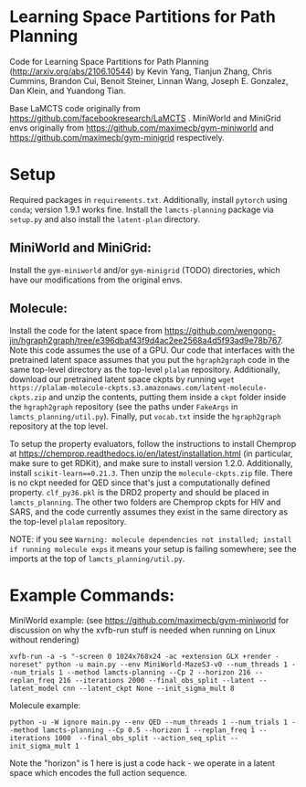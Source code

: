 # Learning Space Partitions for Path Planning

Code for Learning Space Partitions for Path Planning (http://arxiv.org/abs/2106.10544) by Kevin Yang, Tianjun Zhang, Chris Cummins, Brandon Cui, Benoit Steiner, Linnan Wang, Joseph E. Gonzalez, Dan Klein, and Yuandong Tian. 

Base LaMCTS code originally from https://github.com/facebookresearch/LaMCTS . 
MiniWorld and MiniGrid envs originally from https://github.com/maximecb/gym-miniworld and https://github.com/maximecb/gym-minigrid respectively.

# Setup

Required packages in `requirements.txt`. Additionally, install `pytorch` using `conda`; version 1.9.1 works fine. Install the `lamcts-planning` package via `setup.py` and also install the `latent-plan` directory. 

## MiniWorld and MiniGrid:

Install the `gym-miniworld` and/or `gym-minigrid` (TODO) directories, which have our modifications from the original envs. 

## Molecule:

Install the code for the latent space from https://github.com/wengong-jin/hgraph2graph/tree/e396dbaf43f9d4ac2ee2568a4d5f93ad9e78b767. Note this code assumes the use of a GPU. Our code that interfaces with the pretrained latent space assumes that you put the `hgraph2graph` code in the same top-level directory as the top-level `plalam` repository. Additionally, download our pretrained latent space ckpts by running `wget https://plalam-molecule-ckpts.s3.amazonaws.com/latent-molecule-ckpts.zip` and unzip the contents, putting them inside a `ckpt` folder inside the `hgraph2graph` repository (see the paths under `FakeArgs` in `lamcts_planning/util.py`). Finally, put `vocab.txt` inside the `hgraph2graph` repository at the top level. 

To setup the property evaluators, follow the instructions to install Chemprop at https://chemprop.readthedocs.io/en/latest/installation.html (in particular, make sure to get RDKit), and make sure to install version 1.2.0. Additionally, install `scikit-learn==0.21.3`. Then unzip the `molecule-ckpts.zip` file. There is no ckpt needed for QED since that's just a computationally defined property. `clf_py36.pkl` is the DRD2 property and should be placed in `lamcts_planning`. The other two folders are Chemprop ckpts for HIV and SARS, and the code currently assumes they exist in the same directory as the top-level `plalam` repository. 

NOTE: if you see `Warning: molecule dependencies not installed; install if running molecule exps` it means your setup is failing somewhere; see the imports at the top of `lamcts_planning/util.py`. 

# Example Commands: 

MiniWorld example: (see https://github.com/maximecb/gym-miniworld for discussion on why the xvfb-run stuff is needed when running on Linux without rendering)

```
xvfb-run -a -s "-screen 0 1024x768x24 -ac +extension GLX +render -noreset" python -u main.py --env MiniWorld-MazeS3-v0 --num_threads 1 --num_trials 1 --method lamcts-planning --Cp 2 --horizon 216 --replan_freq 216 --iterations 2000 --final_obs_split --latent --latent_model cnn --latent_ckpt None --init_sigma_mult 8 
```

Molecule example: 

```
python -u -W ignore main.py --env QED --num_threads 1 --num_trials 1 --method lamcts-planning --Cp 0.5 --horizon 1 --replan_freq 1 --iterations 1000  --final_obs_split --action_seq_split --init_sigma_mult 1
```

Note the "horizon" is 1 here is just a code hack - we operate in a latent space which encodes the full action sequence. 